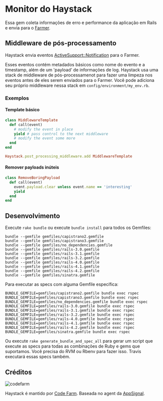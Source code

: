 Monitor do Haystack
=================

Essa gem coleta informações de erro e performance da aplicação em Rails e envia
para o [Farmer](http://farmer.codefarm.com.br).

## Middleware de pós-processamento

Haystack envia eventos
[ActiveSupport::Notification](http://api.rubyonrails.org/classes/ActiveSupport/Notifications.html) para
o Farmer.

Esses eventos contém metadados básicos como nome do evento e a timestamp, além de
um 'payload' de informações de log. Haystack usa uma stack de middleware de pós-processamenot
para fazer uma limpeza nos eventos antes de eles serem enviados para o Farmer. Você
pode adiciona seu próprio middleware nessa stack em `config/environment/my_env.rb`.

### Exemplos

#### Template básico

```ruby
class MiddlewareTemplate
  def call(event)
    # modify the event in place
    yield # pass control to the next middleware
    # modify the event some more
  end
end

Haystack.post_processing_middleware.add MiddlewareTemplate
```

#### Remover payloads inúteis

```ruby
class RemoveBoringPayload
  def call(event)
    event.payload.clear unless event.name == 'interesting'
    yield
  end
end
```

## Desenvolvimento

Execute `rake bundle` ou execute `bundle install` para todos os Gemfiles:

```
bundle --gemfile gemfiles/capistrano2.gemfile
bundle --gemfile gemfiles/capistrano3.gemfile
bundle --gemfile gemfiles/no_dependencies.gemfile
bundle --gemfile gemfiles/rails-3.0.gemfile
bundle --gemfile gemfiles/rails-3.1.gemfile
bundle --gemfile gemfiles/rails-3.2.gemfile
bundle --gemfile gemfiles/rails-4.0.gemfile
bundle --gemfile gemfiles/rails-4.1.gemfile
bundle --gemfile gemfiles/rails-4.2.gemfile
bundle --gemfile gemfiles/sinatra.gemfile
```

Para executar as specs com alguma Gemfile específica:

```
BUNDLE_GEMFILE=gemfiles/capistrano2.gemfile bundle exec rspec
BUNDLE_GEMFILE=gemfiles/capistrano3.gemfile bundle exec rspec
BUNDLE_GEMFILE=gemfiles/no_dependencies.gemfile bundle exec rspec
BUNDLE_GEMFILE=gemfiles/rails-3.0.gemfile bundle exec rspec
BUNDLE_GEMFILE=gemfiles/rails-3.1.gemfile bundle exec rspec
BUNDLE_GEMFILE=gemfiles/rails-3.2.gemfile bundle exec rspec
BUNDLE_GEMFILE=gemfiles/rails-4.0.gemfile bundle exec rspec
BUNDLE_GEMFILE=gemfiles/rails-4.1.gemfile bundle exec rspec
BUNDLE_GEMFILE=gemfiles/rails-4.2.gemfile bundle exec rspec
BUNDLE_GEMFILE=gemfiles/sinatra.gemfile bundle exec rspec
```

Ou execute `rake generate_bundle_and_spec_all` para gerar um script que execute
as specs para todas as combinações de Ruby e gems que suportamos. Você precisa
do RVM ou Rbenv para fazer isso. Travis executará essas specs também.

Créditos
-------

![codefarm](https://codefarm.com.br/img/logo2.png)

Haystack é mantido por [Code Farm](https://codefarm.com.br/). Baseada no agent
da [AppSignal](https://appsignal.com).